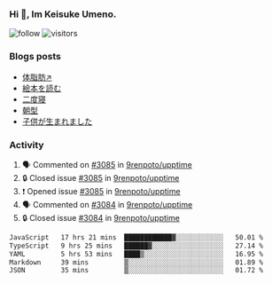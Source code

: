 ### Hi 👋, Im Keisuke Umeno.

<!--
**9renpoto/9renpoto** is a ✨ _special_ ✨ repository because its `README.md` (this file) appears on your GitHub profile.

Here are some ideas to get you started:

- 🔭 I’m currently working on ...
- 🌱 I’m currently learning ...
- 👯 I’m looking to collaborate on ...
- 🤔 I’m looking for help with ...
- 💬 Ask me about ...
- 📫 How to reach me: ...
- 😄 Pronouns: ...
- ⚡ Fun fact: ...
-->

![follow](https://img.shields.io/github/followers/9renpoto?label=Follow&style=social)
![visitors](https://komarev.com/ghpvc/?username=9renpoto&label=Profile%20views&color=0e75b6&style=flat)

### Blogs posts

<!-- BLOG-POST-LIST:START -->
- [体脂肪↗](https://9renpoto.win/entry/2024/08/12/gaining_fat)
- [絵本を読む](https://9renpoto.win/entry/2024/07/26/picture_book)
- [二度寝](https://9renpoto.win/entry/2024/07/18/going_back_to_sleep)
- [朝型](https://9renpoto.win/entry/2024/05/29/im-an-early)
- [子供が生まれました](https://9renpoto.win/entry/2024/04/18/hello-world)
<!-- BLOG-POST-LIST:END -->

### Activity

<!--START_SECTION:activity-->
1. 🗣 Commented on [#3085](https://github.com/9renpoto/upptime/issues/3085#issuecomment-2306879872) in [9renpoto/upptime](https://github.com/9renpoto/upptime)
2. 🔒 Closed issue [#3085](https://github.com/9renpoto/upptime/issues/3085) in [9renpoto/upptime](https://github.com/9renpoto/upptime)
3. ❗ Opened issue [#3085](https://github.com/9renpoto/upptime/issues/3085) in [9renpoto/upptime](https://github.com/9renpoto/upptime)
4. 🗣 Commented on [#3084](https://github.com/9renpoto/upptime/issues/3084#issuecomment-2306578510) in [9renpoto/upptime](https://github.com/9renpoto/upptime)
5. 🔒 Closed issue [#3084](https://github.com/9renpoto/upptime/issues/3084) in [9renpoto/upptime](https://github.com/9renpoto/upptime)
<!--END_SECTION:activity-->

<!--START_SECTION:waka-->

```txt
JavaScript   17 hrs 21 mins  ████████████▓░░░░░░░░░░░░   50.01 %
TypeScript   9 hrs 25 mins   ██████▓░░░░░░░░░░░░░░░░░░   27.14 %
YAML         5 hrs 53 mins   ████▒░░░░░░░░░░░░░░░░░░░░   16.95 %
Markdown     39 mins         ▒░░░░░░░░░░░░░░░░░░░░░░░░   01.89 %
JSON         35 mins         ▒░░░░░░░░░░░░░░░░░░░░░░░░   01.72 %
```

<!--END_SECTION:waka-->
